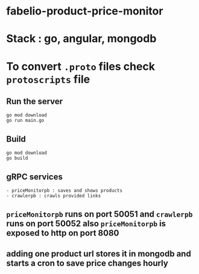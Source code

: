 # fabelio-product-price-monitor

# Stack : go, angular, mongodb

# To convert `.proto` files check `protoscripts` file

## Run the server 
```
go mod download
go run main.go
```

## Build 
```
go mod download
go build
```

## gRPC services 
    - priceMonitorpb : saves and shows products
    - crawlerpb : crawls provided links

## `priceMonitorpb` runs on  port 50051 and `crawlerpb` runs on  port 50052 also `priceMonitorpb` is exposed to http on port 8080

## adding one product url stores it in mongodb and starts a cron to save price changes hourly
